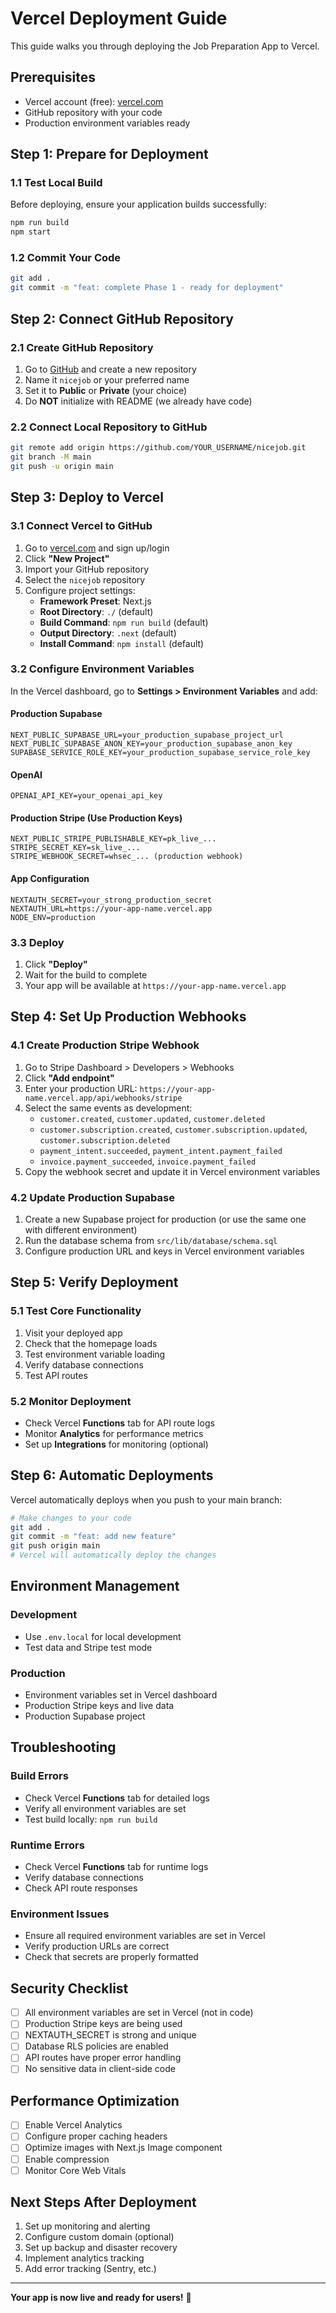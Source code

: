 # Vercel Deployment Guide

This guide walks you through deploying the Job Preparation App to Vercel.

## Prerequisites

- Vercel account (free): [vercel.com](https://vercel.com)
- GitHub repository with your code
- Production environment variables ready

## Step 1: Prepare for Deployment

### 1.1 Test Local Build

Before deploying, ensure your application builds successfully:

```bash
npm run build
npm start
```

### 1.2 Commit Your Code

```bash
git add .
git commit -m "feat: complete Phase 1 - ready for deployment"
```

## Step 2: Connect GitHub Repository

### 2.1 Create GitHub Repository

1. Go to [GitHub](https://github.com) and create a new repository
2. Name it `nicejob` or your preferred name
3. Set it to **Public** or **Private** (your choice)
4. Do **NOT** initialize with README (we already have code)

### 2.2 Connect Local Repository to GitHub

```bash
git remote add origin https://github.com/YOUR_USERNAME/nicejob.git
git branch -M main
git push -u origin main
```

## Step 3: Deploy to Vercel

### 3.1 Connect Vercel to GitHub

1. Go to [vercel.com](https://vercel.com) and sign up/login
2. Click **"New Project"**
3. Import your GitHub repository
4. Select the `nicejob` repository
5. Configure project settings:
   - **Framework Preset**: Next.js
   - **Root Directory**: `./` (default)
   - **Build Command**: `npm run build` (default)
   - **Output Directory**: `.next` (default)
   - **Install Command**: `npm install` (default)

### 3.2 Configure Environment Variables

In the Vercel dashboard, go to **Settings > Environment Variables** and add:

#### Production Supabase
```
NEXT_PUBLIC_SUPABASE_URL=your_production_supabase_project_url
NEXT_PUBLIC_SUPABASE_ANON_KEY=your_production_supabase_anon_key
SUPABASE_SERVICE_ROLE_KEY=your_production_supabase_service_role_key
```

#### OpenAI
```
OPENAI_API_KEY=your_openai_api_key
```

#### Production Stripe (Use Production Keys)
```
NEXT_PUBLIC_STRIPE_PUBLISHABLE_KEY=pk_live_...
STRIPE_SECRET_KEY=sk_live_...
STRIPE_WEBHOOK_SECRET=whsec_... (production webhook)
```

#### App Configuration
```
NEXTAUTH_SECRET=your_strong_production_secret
NEXTAUTH_URL=https://your-app-name.vercel.app
NODE_ENV=production
```

### 3.3 Deploy

1. Click **"Deploy"**
2. Wait for the build to complete
3. Your app will be available at `https://your-app-name.vercel.app`

## Step 4: Set Up Production Webhooks

### 4.1 Create Production Stripe Webhook

1. Go to Stripe Dashboard > Developers > Webhooks
2. Click **"Add endpoint"**
3. Enter your production URL: `https://your-app-name.vercel.app/api/webhooks/stripe`
4. Select the same events as development:
   - `customer.created`, `customer.updated`, `customer.deleted`
   - `customer.subscription.created`, `customer.subscription.updated`, `customer.subscription.deleted`
   - `payment_intent.succeeded`, `payment_intent.payment_failed`
   - `invoice.payment_succeeded`, `invoice.payment_failed`
5. Copy the webhook secret and update it in Vercel environment variables

### 4.2 Update Production Supabase

1. Create a new Supabase project for production (or use the same one with different environment)
2. Run the database schema from `src/lib/database/schema.sql`
3. Configure production URL and keys in Vercel environment variables

## Step 5: Verify Deployment

### 5.1 Test Core Functionality

1. Visit your deployed app
2. Check that the homepage loads
3. Test environment variable loading
4. Verify database connections
5. Test API routes

### 5.2 Monitor Deployment

- Check Vercel **Functions** tab for API route logs
- Monitor **Analytics** for performance metrics
- Set up **Integrations** for monitoring (optional)

## Step 6: Automatic Deployments

Vercel automatically deploys when you push to your main branch:

```bash
# Make changes to your code
git add .
git commit -m "feat: add new feature"
git push origin main
# Vercel will automatically deploy the changes
```

## Environment Management

### Development
- Use `.env.local` for local development
- Test data and Stripe test mode

### Production
- Environment variables set in Vercel dashboard
- Production Stripe keys and live data
- Production Supabase project

## Troubleshooting

### Build Errors
- Check Vercel **Functions** tab for detailed logs
- Verify all environment variables are set
- Test build locally: `npm run build`

### Runtime Errors
- Check Vercel **Functions** tab for runtime logs
- Verify database connections
- Check API route responses

### Environment Issues
- Ensure all required environment variables are set in Vercel
- Verify production URLs are correct
- Check that secrets are properly formatted

## Security Checklist

- [ ] All environment variables are set in Vercel (not in code)
- [ ] Production Stripe keys are being used
- [ ] NEXTAUTH_SECRET is strong and unique
- [ ] Database RLS policies are enabled
- [ ] API routes have proper error handling
- [ ] No sensitive data in client-side code

## Performance Optimization

- [ ] Enable Vercel Analytics
- [ ] Configure proper caching headers
- [ ] Optimize images with Next.js Image component
- [ ] Enable compression
- [ ] Monitor Core Web Vitals

## Next Steps After Deployment

1. Set up monitoring and alerting
2. Configure custom domain (optional)
3. Set up backup and disaster recovery
4. Implement analytics tracking
5. Add error tracking (Sentry, etc.)

---

**Your app is now live and ready for users!** 🚀 